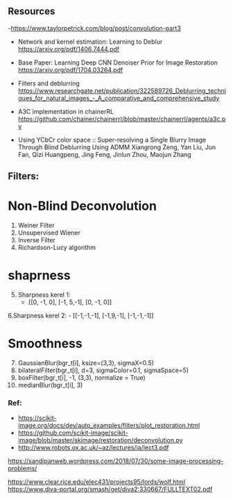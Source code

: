 ## Resources

-https://www.taylorpetrick.com/blog/post/convolution-part3 

- Network and kernel estimation: Learning to Deblur
	https://arxiv.org/pdf/1406.7444.pdf

- Base Paper: Learning Deep CNN Denoiser Prior for Image Restoration
	https://arxiv.org/pdf/1704.03264.pdf

- Filters and deblurring
	https://www.researchgate.net/publication/322589726_Deblurring_techniques_for_natural_images_-_A_comparative_and_comprehensive_study

- A3C implementation in chainerRL
	https://github.com/chainer/chainerrl/blob/master/chainerrl/agents/a3c.py


- Using YCbCr color space ::
Super-resolving a Single Blurry Image Through Blind Deblurring Using ADMM
Xiangrong Zeng, Yan Liu, Jun Fan, Qizi Huangpeng, Jing Feng, Jinlun Zhou, Maojun Zhang



## Filters:

# Non-Blind Deconvolution 
1. Weiner Filter
2. Unsupervised Wiener
3. Inverse Filter
4. Richardson-Lucy algorithm 

# shaprness
5. Sharpness kerel 1: 
	- [[0, -1, 0], [-1, 5,-1], [0, -1, 0]]
	
6.Sharpness kerel 2:
	- [[-1,-1,-1], [-1,9,-1], [-1,-1,-1]]

# Smoothness
7. GaussianBlur(bgr_t[i], ksize=(3,3), sigmaX=0.5)
8. bilateralFilter(bgr_t[i], d=3, sigmaColor=0.1, sigmaSpace=5)
9. boxFilter(bgr_t[i], -1, (3,3), normalize = True)
10. medianBlur(bgr_t[i], 3)

### Ref:
- https://scikit-image.org/docs/dev/auto_examples/filters/plot_restoration.html
- https://github.com/scikit-image/scikit-image/blob/master/skimage/restoration/deconvolution.py
- http://www.robots.ox.ac.uk/~az/lectures/ia/lect3.pdf


https://sandipanweb.wordpress.com/2018/07/30/some-image-processing-problems/

https://www.clear.rice.edu/elec431/projects95/lords/wolf.html
https://www.diva-portal.org/smash/get/diva2:330667/FULLTEXT02.pdf